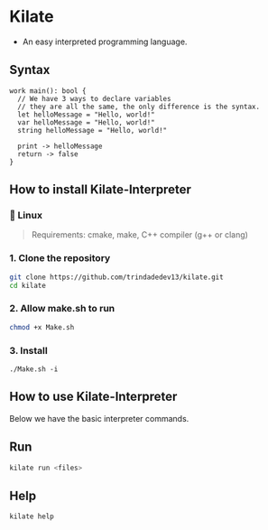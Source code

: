 # Kilate
- An easy interpreted programming language.

## Syntax
```
work main(): bool {
  // We have 3 ways to declare variables
  // they are all the same, the only difference is the syntax.
  let helloMessage = "Hello, world!"
  var helloMessage = "Hello, world!"
  string helloMessage = "Hello, world!"

  print -> helloMessage
  return -> false
}
```

## How to install Kilate-Interpreter

### 🐧 Linux

> Requirements: cmake, make, C++ compiler (g++ or clang)

### 1. Clone the repository

```bash
git clone https://github.com/trindadedev13/kilate.git
cd kilate
```

### 2. Allow make.sh to run

```bash
chmod +x Make.sh
```

### 3. Install

```
./Make.sh -i
```

## How to use Kilate-Interpreter
Below we have the basic interpreter commands.

## Run
```bash
kilate run <files>
```

## Help
```bash
kilate help
```